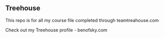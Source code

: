 ## Treehouse

This repo is for all my course file completed through teamtreahouse.com

Check out my Treehouse profile - benofsky.com